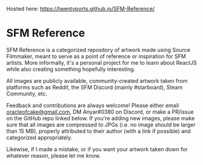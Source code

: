 Hosted here: https://twentyports.github.io/SFM-Reference/

# SFM Reference

SFM Reference is a categorized repository of artwork made using Source Filmmaker, meant to serve as a point of reference or inspiration for SFM
artists. More informally, it's a personal project for me to learn about ReactJS while also creating something hopefully interesting.

All images are publicly available, community-created artwork taken from platforms such as Reddit, the SFM Discord (mainly
#starboard), Steam Community, etc.

Feedback and contributions are always welcome! Please either email <a href="mailto:oracleofcake@gmail.com">oracleofcake@gmail.com</a>, DM Anyar#0380 on Discord, or make a PR/issue on the GitHub repo linked below. If you're adding new images, please make sure that all images are compressed to JPGs (i.e. no image should be larger than 15 MB), properly attributed to their author (with a link if possible) and categorized appropriately.

Likewise, if I made a mistake, or if you want your artwork taken down for whatever reason, please let me know.